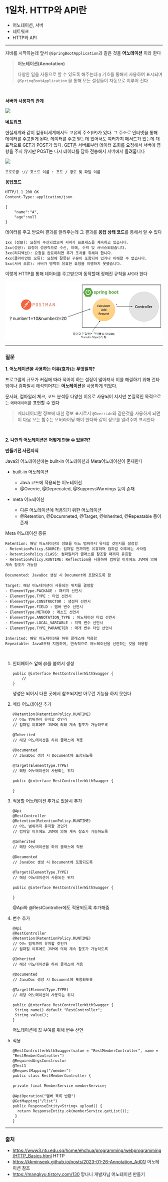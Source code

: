 # 1일차. HTTP와 API란

- 어노테이션, 서버
- 네트워크
- HTTP와 API

---

자바를 시작하는데 앞서 `@SpringBootApplication`과 같은 것을 **어노테이션** 이라 한다

> **어노테이션(Annotation)**
>
> 다양한 일을 자동으로 할 수 있도록 해주는데 `@` 기호를 통해서 사용하여 표시되며 `@SpringBootApplication` 을 통해 모든 설정들이 자동으로 이루어 진다

<br>

**서버와 사용자의 관계**

<img src="https://www3.ntu.edu.sg/home/ehchua/programming/webprogramming/images/TheWeb.png">

<br>

**네트워크**

현실셰계와 같이 컴퓨터세계에서도 고유의 주소(IP)가 있다. 그 주소로 인터넷을 통해 데이터를 주고받게 된다. 데이터를 주고 받는데 있어서도 여러가지 메서드가 있는데 대표적으로 GET과 POST가 있다. GET은 서버로부터 데이터 조회를 요청해서 서버에 영향을 주지 않지만 POST는 다시 데이터를 담아 전송해서 서버에서 돌려줍니다

<img src="https://www3.ntu.edu.sg/home/ehchua/programming/webprogramming/images/HTTP_Steps.png">

    프로토콜 :// 호스트 이름 : 포트 / 경로 및 파일 이름

**응답코드**

```
HTTP/1.1 200 OK
Content-Type: application/json

{
    "name":"A",
    "age":null
}
```


데이터를 주고 받으며 결과를 알려주는데 그 결과를 **응답 상태 코드**를 통해서 알 수 있다

    1xx (정보): 요청이 수신되었으며 서버가 프로세스를 계속하고 있습니다.
    2xx(성공): 요청이 성공적으로 수신, 이해, 수락 및 서비스되었습니다.
    3xx(리디렉션): 요청을 완료하려면 추가 조치를 취해야 합니다.
    4xx(클라이언트 오류): 요청에 잘못된 구문이 포함되어 있거나 이해할 수 없습니다.
    5xx(서버 오류): 서버가 명백히 유효한 요청을 이행하지 못했습니다.

이렇게 HTTP를 통해 데이터를 주고받으며 동작할때 정해진 규칙을 `API`라 한다

![](./image/DTO.png)

---

### 질문

**1. 어노테이션을 사용하는 이유(효과)는 무엇일까?**

프로그램의 규모가 커짐에 따라 적어야 하는 설정이 많아져서 이를 해결하기 위해 런타임이나 컴파일시 해석되어지는 **어노테이션**을 사용하게 되었다.

문서화, 컴파일러 체크, 코드 분석등 다양한 이유로 사용되어 지지만 본질적인 목적으로는 `메타데이터`를 표현할 수 있다

> 메타데이터란 정보에 대한 정보 표시로서 `@Override`와 같은것을 사용하게 되면 이 다음 오는 함수는 오버라이딩 해야 한다와 같이 정보를 알려주며 표시한다

<br>

**2. 나만의 어노테이션은 어떻게 만들 수 있을까?**

**만들기전 사전지식**

Java의 어노테이션에는 built-in 어노테이션과 Meta어노테이션이 존재한다
- built-in 어노테이션
    - Java 코드에 적용되는 어노테이션
    - @Overrie, @Deprecated, @SuppressWarnings 등이 존재

- meta 어노테이션
    - 다른 어노테이션에 적용되기 위한 어노테이션
    - @Retention, @Documneted, @Target, @Inherited, @Repeatable 등이 존재

Meta 어노테이션 종류

    Retention: 해당 어노테이션의 정보를 어느 범위까지 유지할 것인지를 설정함
    - RetentionPolicy.SOURCE: 컴파일 전까지만 유효하며 컴파일 이후에는 사라짐
    - RetentionPolicy.CLASS: 컴파일러가 클래스를 참조할 때까지 유효함
    - RetentionPolicy.RUNTIME: Reflection을 사용하여 컴파일 이후에도 JVM에 의해 계속 참조가 가능함

    Documented: JavaDoc 생성 시 Document에 포함되도록 함

    Target: 해당 어노테이션이 사용되는 위치를 결정함
    - ElementType.PACKAGE : 패키지 선언시
    - ElementType.TYPE : 타입 선언시
    - ElementType.CONSTRUCTOR : 생성자 선언시
    - ElementType.FIELD : 맴버 변수 선언시
    - ElementType.METHOD : 메소드 선언시
    - ElementType.ANNOTATION_TYPE : 어노테이션 타입 선언시
    - ElementType.LOCAL_VARIABLE : 지역 변수 선언시
    - ElementType.TYPE_PARAMETER : 매개 변수 타입 선언시
     
    Inherited: 해당 어노테이션을 하위 클래스에 적용함
    Repeatable: Java8부터 지원하며, 연속적으로 어노테이션을 선언하는 것을 허용함

<br>

1. 인터페이스 앞에 @를 붙여서 생성
    ```
    public @interface RestControllerWithSwagger {
        // 
    }
    ```
   생성은 되어서 다른 곳에서 참조되지만 아무런 기능을 하지 못한다


2. 메타 어노테이션 추가
    ```
   @Retention(RetentionPolicy.RUNTIME)
   // 어느 범위까지 유지할 것인가
   // 컴파일 이후에도 JVM에 의해 계속 참조가 가능하도록
   
   @Inherited  
   // 해당 어노테이션을 하위 클래스에 적용
   
   @Documented
   // JavaDoc 생성 시 Document에 포함되도록
    
   @Target(ElementType.TYPE)   
   // 해당 어노테이션이 사용되는 위치
   
   public @interface RestControllerWithSwagger {
   
   }
    ```

3. 적용할 어노테이션 추가로 있을시 추가
   ```
   @Api
   @RestController
   @Retention(RetentionPolicy.RUNTIME)
   // 어느 범위까지 유지할 것인가
   // 컴파일 이후에도 JVM에 의해 계속 참조가 가능하도록
   
   @Inherited  
   // 해당 어노테이션을 하위 클래스에 적용
   
   @Documented
   // JavaDoc 생성 시 Document에 포함되도록
    
   @Target(ElementType.TYPE)   
   // 해당 어노테이션이 사용되는 위치
   
   public @interface RestControllerWithSwagger {
   
   }
    ```

   @Api와 @RestController에도 적용되도록 추가해줌

4. 변수 추가

   ```
   @Api
   @RestController
   @Retention(RetentionPolicy.RUNTIME)
   // 어느 범위까지 유지할 것인가
   // 컴파일 이후에도 JVM에 의해 계속 참조가 가능하도록
   
   @Inherited  
   // 해당 어노테이션을 하위 클래스에 적용
   
   @Documented
   // JavaDoc 생성 시 Document에 포함되도록
    
   @Target(ElementType.TYPE)
   // 해당 어노테이션이 사용되는 위치
   
   public @interface RestControllerWithSwagger {
    String name() default "RestController";
    String value();
   }
   ```
   어노테이션에 값 부여를 위해 변수 선언


5. 적용
   ```
   @RestControllerWithSwagger(value = "RestMemberController", name = "RestMemberController")
   @RequiredArgsConstructor
   @Test1
   @RequestMapping("/member")
   public class RestMemberController {
   
   private final MemberService memberService;

   @ApiOperation("멤버 목록 반환")
   @GetMapping("/list")
   public ResponseEntity<String> upload() {
     return ResponseEntity.ok(memberService.getList());
    }
   }
   ```
---

### 출처

- https://www3.ntu.edu.sg/home/ehchua/programming/webprogramming/HTTP_Basics.html HTTP
- https://kkminseok.github.io/posts/2023-01-26-Annotation_Ad01/ 어노테이션 참조
- https://mangkyu.tistory.com/130 망나니 개발자님 어노테이션 만들기